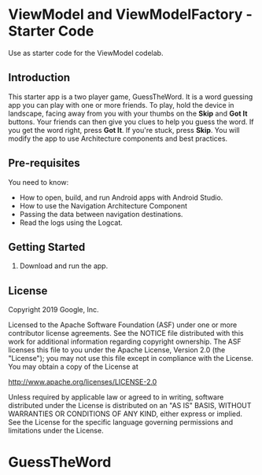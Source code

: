 ViewModel and ViewModelFactory - Starter Code
==================================

Use as starter code for the ViewModel codelab.

Introduction
------------

This starter app is a two player game, GuessTheWord. It is a word guessing app you can play with one or more friends. To play, hold the device in landscape, facing away from you with your thumbs on the **Skip** and **Got It** buttons. Your friends can then give you clues to help you guess the word. If you get the word right, press **Got It**. If you're stuck, press **Skip**.
You will modify the app to use Architecture components and best practices.

Pre-requisites
--------------

You need to know:
- How to open, build, and run Android apps with Android Studio.
- How to use the Navigation Architecture Component
- Passing the data between navigation destinations.
- Read the logs using the Logcat.


Getting Started
---------------

1. Download and run the app.

License
-------

Copyright 2019 Google, Inc.

Licensed to the Apache Software Foundation (ASF) under one or more contributor
license agreements.  See the NOTICE file distributed with this work for
additional information regarding copyright ownership.  The ASF licenses this
file to you under the Apache License, Version 2.0 (the "License"); you may not
use this file except in compliance with the License.  You may obtain a copy of
the License at

  http://www.apache.org/licenses/LICENSE-2.0

Unless required by applicable law or agreed to in writing, software
distributed under the License is distributed on an "AS IS" BASIS, WITHOUT
WARRANTIES OR CONDITIONS OF ANY KIND, either express or implied.  See the
License for the specific language governing permissions and limitations under
the License.
# GuessTheWord
